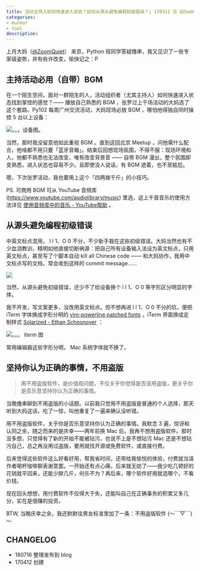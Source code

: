 ```yaml
---
title: 活动主持人如何快速进入状态？如何从源头避免编程初级错误？| 170311 见 @ZoomQuiet 小纪categories: 
- murmur
- tool
description:
--- 
```




上月大妈（[@ZoomQuiet](http://zoomquiet.io/#)） 来京，Python 班同学答疑撸串，我又见识了一些专家级姿势，并有些许改变，愉快记之：P

<!-- more --> 

## 主持活动必用（自带）BGM 

在一个陌生空间，面对一群陌生的人，活动组织者（尤其主持人）如何快速进入状态找到掌控的感觉？—— 播放自己熟悉的 BGM ，张罗过上千场活动的大妈选了这个套路。Py102 每周广州交流活动，大妈现场必放 BGM ，哪怕他得独自同时操控 5 台以上设备：

![。。。设备图。](http://openmindclub.zoomquiet.top/ishanshan/blog/ZqInfluence1.png)

当然，那时我没留意他如此重视 BGM 。直到这回北京 Meetup ，问他需什么配合，他啥都不用只要「蓝牙音箱」。结束后回想现场氛围，不得不服：现场环境和人，他都不熟悉也无法改变，唯有改变背景音 —— 自带 BGM 漫出，整个氛围即变熟悉，进入状态也容易不少。且即使没人说话，有 BGM 遮着，也不至尴尬。

嗯，下次张罗活动，我也要用上这个「四两拨千斤」的小技巧。

PS. 可商用 BGM 可从 YouTube 音频库(https://www.youtube.com/audiolibrary/music)  里选，这上千首音乐的使用方法详见 [使用音频库中的音乐 - YouTube帮助](https://support.google.com/youtube/answer/3376882?hl=zh-Hans&visit_id=1-636273341955154976-1470066544&rd=1) 。

## 从源头避免编程初级错误

中英文标点混用， l I 1、O 0 不分，不少新手栽在这些初级错误。大妈当然也有不少血泪教训，精明如他直接切断祸源：把自己所有设备输入法设为英文标点，只用英文标点，甚至写了个脚本自动 kill all Chinese code —— 和大妈协作，我用中文标点写的文档，常会收到这样的 commit message……

![](http://openmindclub.zoomquiet.top/ishanshan/blog/ZqInfluence2.png)


当然，从源头避免初级错误，还少不了给设备换个 l I 1、O 0 等字形区分明显的字体。

我不开发，写文案更多，没改用英文标点。但不想再进 l I 1、O 0 不分的坑，便把 iTerm 字体换成字形分明的 [vim-powerline patched fonts](https://gist.github.com/qrush/1595572) ，iTerm 界面换成定制样式 [Solarized - Ethan Schoonover](http://ethanschoonover.com/solarized) ：

![。。。 iterm 图](http://openmindclub.zoomquiet.top/ishanshan/blog/ZqInfluence3.png)

常用编辑器这些字形分明， Mac 系统字体就不换了。

## 坚持你认为正确的事情，不用盗版

>用不用盗版软件，是价值观问题，不仅关乎你觉得是否该用盗版，更关乎你是否乐意坚持你认为正确的事情。

当晚撸串聊到不用盗版的小话题。以前我只觉用不用盗版是普通的个人选择，那天听到大妈这话，吃了一惊，叫他重复了一遍来确认没听错。

用不用盗版软件，关乎你是否乐意坚持你认为正确的事情。我默念 3 遍，惊讶和认同之余，随之而来的是庆幸——两年前换 Mac 后，我再不想用盗版软件。那时没多想，只觉得有了新的开始不能被玷污，也说不上是不想玷污 Mac 还是不想玷污自己，总之再没用过盗版，要用就找开源或免费软件，或直接付费。

后来觉得这些软件这么好看好用，帮我省时间，还带给我愉悦的体验，付费就当请作者喝杯咖啡聊表谢意罢。一开始还有点心痛，后来就无妨了——我少吃几顿好的花销就平回来，还能少胖几斤，何乐不为？再后来，哪个软件好用就选哪个，不看价钱。

现在回头想想，用付费软件不仅得大于失，还能叫自己在正确事务的积累又多几分，实在是很赚的投资。

BTW, 当晚庆幸之余，我还默默往男友标准里加了一条：不用盗版软件 (～￣▽￣)～





## CHANGELOG 

- 180716 整理发布到 blog
- 170412 创建

